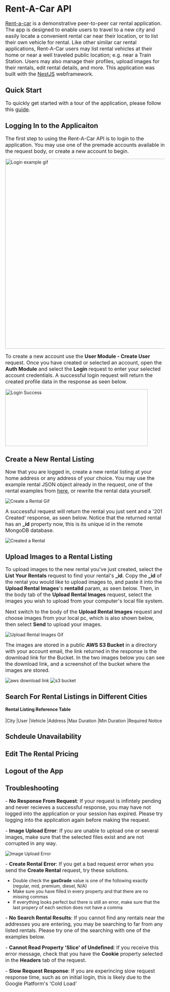 # **Rent-A-Car API**
<font size=3>[Rent-a-car](https://github.com/Pioneer18/Rent-A-Car) is a demonstrative peer-to-peer car rental application. The app is designed to enable users to travel to a new city and easily locate a convenient rental car near their location, or to list their own vehicle for rental. Like other similar car rental applications, Rent-A-Car users may list rental vehicles at their home or near a well traveled public location; e.g. near a Train Station. Users may also manage their profiles, upload images for their rentals, edit rental details, and more. This application was built with the [NestJS](https://nestjs.com) webframework.</font>

## **Quick Start**
<font size=3>To quickly get started with a tour of the application, please follow this [guide](https://github.com/Pioneer18/Rent-A-Car/wiki/Rent-A-Car-Wiki-Home).</font>

## **Logging In to the Applicaiton**
<font size=3>The first step to using the Rent-A-Car API is to login to the application. You may use one of the premade accounts available in the request body, or create a new account to begin.</font>

<img src="https://drive.google.com/uc?export=view&id=1z8uwCcdBdTj0gD0V39oWFEjlcHq-O9o8" alt="Login example gif" width="600">

<font size=3>To create a new account use the **User Module - Create User** request. Once you have created or selected an account, open the **Auth Module** and select the **Login** request to enter your selected account credentials. A successful login request will return the created profile data in the response as seen below.</font>  

<img src="https://drive.google.com/uc?export=view&id=1p8oGVy38OqYgKJ6x4VoE1eu6UwN_w5nM" alt="Login Success" width="450" height="180">

## **Create a New Rental Listing**
<font size=3>Now that you are logged in, create a new rental listing at your home address or any address of your choice. You may use the example rental JSON object already in the request, one of the rental examples from [here](), or rewrite the rental data yourself.</font>

<img src="https://drive.google.com/uc?export=view&id=1yjWM6KbWoGuE84uVJkqri3onSlb4KH0S" alt="Create a Rental Gif">

<font size=3>A successful request will return the rental you just sent and a '201 Created' response, as seen below. Notice that the returned rental has an **_id** property now, this is its unique id in the remote MongoDB database.</font>

<img src="https://drive.google.com/uc?export=view&id=1MJcfMsFlhIbD_u_mTbOO3S-jf2OYtBNU" alt="Created a Rental" >


## **Upload Images to a Rental Listing**

<font size=3>To upload images to the new rental you've just created, select the **List Your Rentals** request to find your rental's **_id**. Copy the **_id** of the rental you would like to upload images to, and paste it into the **Upload Rental Images**'s **rentalId** param, as seen below. Then, in the body tab of the **Upload Rental Images** request, select the images you wish to upload from your computer's local file system. </font> 

<font size=3>Next switch to the body of the **Upload Rental Images** request and choose images from your local pc, which is also shown below, then select **Send** to upload your images.</font>

<img src="https://drive.google.com/uc?export=view&id=1tYF1grDx2454Bq1zSaDPghctN8n0EvLb" alt="Upload Rental Images Gif" >

<font size=3>The images are stored in a public **AWS S3 Bucket** in a directory with your account email, the link returned in the response is the download link for the Bucket. In the two images below you can see the download link, and a screenshot of the bucket where the images are stored.</font>

<img src="https://drive.google.com/uc?export=view&id=1tVv92vCFXhOzL71G3DE_Ox8009Tjx1sc" alt="aws download link">

<img src="https://drive.google.com/uc?export=view&id=1Ish_BRCeQI8lk2wtP3tbpgc5rK-8SOs-" alt="s3 bucket">


## **Search For Rental Listings in Different Cities**

#### Rental Listing Reference Table

|City          |User          |Vehicle          |Address               |Max Duration     |Min Duration     |Required Notice 

## **Schdeule Unavailability**

## **Edit The Rental Pricing**

## **Logout of the App**

## **Troubleshooting**
<font size=3>- **No Response From Request**: If your request is infintely pending and never recieves a successful response, you may have not logged into the application or your session has expired. Please try logging into the application again before making the request.</font>

<font size=3>- **Image Upload Error**: If you are unable to upload one or several images, make sure that the selected files exist and are not corrupted in any way.</font>

<img src="https://drive.google.com/uc?export=view&id=1-5uvVG0Ya5Dmc_6BRVSOii8FDRkXuCZq" alt="Image Upload Error" >

<font size=3>- **Create Rental Error**: If you get a bad request error when you send the **Create Rental** request, try these solutions.</font>

- Double check the **gasGrade** value is one of the following exactly (regular, mid, premium, diesel, N/A)
- Make sure you have filled in every property and that there are no missing commas
- If everything looks perfect but there is still an error, make sure that the last propery of each section does not have a comma

<font size=3>- **No Search Rental Results**: If you cannot find any rentals near the addresses you are entering, you may be searching to far from any listed rentals. Please try one of the searching with one of the examples below.</font>

<font size=3>- **Cannot Read Property 'Slice' of Undefined**: If you receive this error message, check that you have the **Cookie** property selected in the **Headers** tab of the request.</font>

<font size=3>- **Slow Request Response**: If you are experincing slow request response time, such as on initial login, this is likely due to the Google Platform's 'Cold Load'